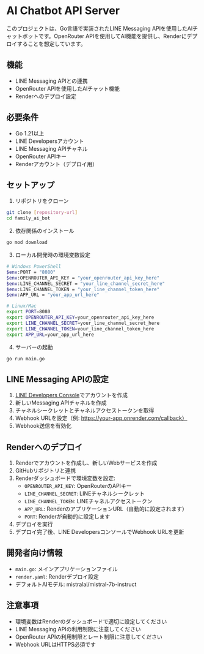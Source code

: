# AI Chatbot API Server

このプロジェクトは、Go言語で実装されたLINE Messaging APIを使用したAIチャットボットです。OpenRouter APIを使用してAI機能を提供し、Renderにデプロイすることを想定しています。

## 機能

- LINE Messaging APIとの連携
- OpenRouter APIを使用したAIチャット機能
- Renderへのデプロイ設定

## 必要条件

- Go 1.21以上
- LINE Developersアカウント
- LINE Messaging APIチャネル
- OpenRouter APIキー
- Renderアカウント（デプロイ用）

## セットアップ

1. リポジトリをクローン
```bash
git clone [repository-url]
cd family_ai_bot
```

2. 依存関係のインストール
```bash
go mod download
```

3. ローカル開発時の環境変数設定
```bash
# Windows PowerShell
$env:PORT = "8080"
$env:OPENROUTER_API_KEY = "your_openrouter_api_key_here"
$env:LINE_CHANNEL_SECRET = "your_line_channel_secret_here"
$env:LINE_CHANNEL_TOKEN = "your_line_channel_token_here"
$env:APP_URL = "your_app_url_here"

# Linux/Mac
export PORT=8080
export OPENROUTER_API_KEY=your_openrouter_api_key_here
export LINE_CHANNEL_SECRET=your_line_channel_secret_here
export LINE_CHANNEL_TOKEN=your_line_channel_token_here
export APP_URL=your_app_url_here
```

4. サーバーの起動
```bash
go run main.go
```

## LINE Messaging APIの設定

1. [LINE Developers Console](https://developers.line.biz/console/)でアカウントを作成
2. 新しいMessaging APIチャネルを作成
3. チャネルシークレットとチャネルアクセストークンを取得
4. Webhook URLを設定（例: https://your-app.onrender.com/callback）
5. Webhook送信を有効化

## Renderへのデプロイ

1. Renderでアカウントを作成し、新しいWebサービスを作成
2. GitHubリポジトリと連携
3. Renderダッシュボードで環境変数を設定:
   - `OPENROUTER_API_KEY`: OpenRouterのAPIキー
   - `LINE_CHANNEL_SECRET`: LINEチャネルシークレット
   - `LINE_CHANNEL_TOKEN`: LINEチャネルアクセストークン
   - `APP_URL`: RenderのアプリケーションURL（自動的に設定されます）
   - `PORT`: Renderが自動的に設定します
4. デプロイを実行
5. デプロイ完了後、LINE DevelopersコンソールでWebhook URLを更新

## 開発者向け情報

- `main.go`: メインアプリケーションファイル
- `render.yaml`: Renderデプロイ設定
- デフォルトAIモデル: mistralai/mistral-7b-instruct

## 注意事項

- 環境変数はRenderのダッシュボードで適切に設定してください
- LINE Messaging APIの利用制限に注意してください
- OpenRouter APIの利用制限とレート制限に注意してください
- Webhook URLはHTTPS必須です 